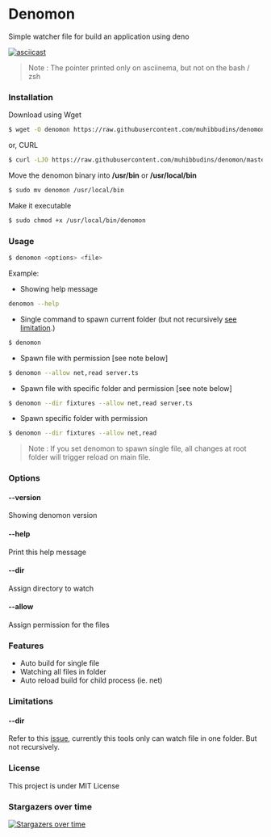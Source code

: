 # Denomon

Simple watcher file for build an application using deno

[![asciicast](https://asciinema.org/a/kkoeCdKB5bKgCLY7XzHsmbFZy.png)](https://asciinema.org/a/kkoeCdKB5bKgCLY7XzHsmbFZy)

> Note : The pointer printed only on asciinema, but not on the bash / zsh

### Installation

Download using Wget

```bash
$ wget -O denomon https://raw.githubusercontent.com/muhibbudins/denomon/master/denomon
```

or, CURL
```bash
$ curl -LJO https://raw.githubusercontent.com/muhibbudins/denomon/master/denomon
```

Move the denomon binary into **/usr/bin** or **/usr/local/bin**

```bash
$ sudo mv denomon /usr/local/bin
```

Make it executable

```bash
$ sudo chmod +x /usr/local/bin/denomon
```

### Usage

```bash
$ denomon <options> <file>
```

Example:

- Showing help message

```bash
denomon --help
```

- Single command to spawn current folder (but not recursively [see limitation](https://github.com/muhibbudins/denomon#limitations).)

```bash
$ denomon
```

- Spawn file with permission [see note below]

```bash
$ denomon --allow net,read server.ts
```

- Spawn file with specific folder and permission [see note below]

```bash
$ denomon --dir fixtures --allow net,read server.ts
```

- Spawn specific folder with permission

```bash
$ denomon --dir fixtures --allow net,read
```

> Note : If you set denomon to spawn single file, all changes at root folder will trigger reload on main file.


### Options

#### --version

Showing denomon version

#### --help

Print this help message

#### --dir

Assign directory to watch

#### --allow

Assign permission for the files

### Features

- Auto build for single file
- Watching all files in folder
- Auto reload build for child process (ie. net)

### Limitations

#### --dir

Refer to this [issue](https://github.com/fsnotify/fsnotify/issues/18), currently this tools only can watch file in one folder. But not recursively.

### License

This project is under MIT License

### Stargazers over time

[![Stargazers over time](https://starchart.cc/muhibbudins/denomon.svg)](https://starchart.cc/muhibbudins/denomon)
      